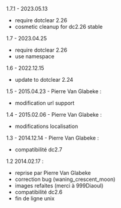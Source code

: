1.7.1 - 2023.05.13
- require dotclear 2.26
- cosmetic cleanup for dc2.26 stable

1.7 - 2023.04.25
- require dotclear 2.26
- use namespace

1.6 - 2022.12.15
- update to dotclear 2.24

1.5 - 2015.04.23 - Pierre Van Glabeke :
- modification url support

1.4 - 2015.02.06 - Pierre Van Glabeke :
- modifications localisation

1.3 - 2014.12.14 - Pierre Van Glabeke :
- compatibilité dc2.7

1.2 2014.02.17 :
- reprise par Pierre Van Glabeke
- correction bug (waning_crescent_moon)
- images refaites (merci à 999Diaoul)
- compatibilité dc2.6
- fin de ligne unix